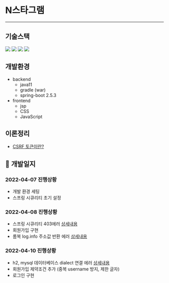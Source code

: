 
# N스타그램
---
## 기술스택
<img src="https://img.shields.io/badge/SpringBoot-badge&logoColor=white"> <img src="https://img.shields.io/badge/JPA-E34F26?badge&logoColor=white"> <img src="https://img.shields.io/badge/MySQL-FCC624?badge&logoColor=black"> <img src="https://img.shields.io/badge/SpringSecurity-4FC08D?badge&logoColor=white">



## 개발환경
* backend
  * java11
  * gradle (war)
  * spring-boot 2.5.3
* frontend
  * jsp
  * CSS
  * JavaScript

## 이론정리
* [CSRF 토큰이란?](https://velog.io/@jupiter-j/CSRF%ED%86%A0%ED%81%B0%EC%9D%B4%EB%9E%80)

## 🧭 개발일지
### 2022-04-07 진행상황
* 개발 환경 세팅
* 스프링 시큐리티 초기 설정
### 2022-04-08 진행상황
* 스프링 시큐리티 403에러 [상세내용](https://velog.io/@jupiter-j/%EC%97%90%EB%9F%AC-%EC%8A%A4%ED%94%84%EB%A7%81-%EC%8B%9C%ED%81%90%EB%A6%AC%ED%8B%B0-%EC%97%90%EB%9F%AC-403-404)
* 회원가입 구현 
* 롬복 log.info 주소값 반환 에러 [상세내용](https://velog.io/@jupiter-j/%EC%97%90%EB%9F%ACLombok-%EB%A1%AC%EB%B3%B5-log.info-%EC%A3%BC%EC%86%8C%EA%B0%92-%EB%B0%98%ED%99%98-%EC%97%90%EB%9F%AC)
### 2022-04-10 진행상황
* h2, mysql 데이터베이스 dialect 연결 에러 [상세내용](https://velog.io/@jupiter-j/%EC%97%90%EB%9F%AC-%EB%8D%B0%EC%9D%B4%ED%84%B0%EB%B2%A0%EC%9D%B4%EC%8A%A4-table-doesnt-exist)
* 회원가입 제약조건 추가 (중복 username 방지, 제한 글자)
* 로그인 구현

